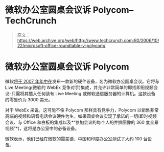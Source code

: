 # 微软办公室圆桌会议诉 Polycom–TechCrunch

> 原文：<https://web.archive.org/web/http://www.techcrunch.com:80/2006/10/22/microsoft-office-roundtable-v-polycom/>

# 微软办公室圆桌会议诉 Polycom

 [](https://web.archive.org/web/20210126165049/http://crunchgear.com/2006/10/22/microsoft-office-roundtable-an-answer-to-costly-teleconferencing/) 微软[将于 2007 年年中在](https://web.archive.org/web/20210126165049/http://crunchgear.com/2006/10/22/microsoft-office-roundtable-an-answer-to-costly-teleconferencing/)发布一款新的硬件设备，名为微软办公圆桌会议。它将与 Live Meeting(微软的 WebEx 竞争对手)集成，并允许非常简单的即插即用视频会议-只需将其插入任何装有 Live Meeting 或微软通信服务器的计算机。这款设备的零售价为 3000 美元。

对于 WebEx 来说，这可能不像 Polycom 那样具有竞争力，Polycom 以销售非常高端的视频和语音电话会议硬件为生。如果圆桌会议实现了承诺的一切(即时视频会议、与 Office 和白板的集成以及*“参加会议的每个人的并排图像的 360 度全景视频”*)，这将是办公室中的必备设备。

微软表示，他们已经在微软的雷蒙德、中国和印度办公室测试了大约 100 台设备。